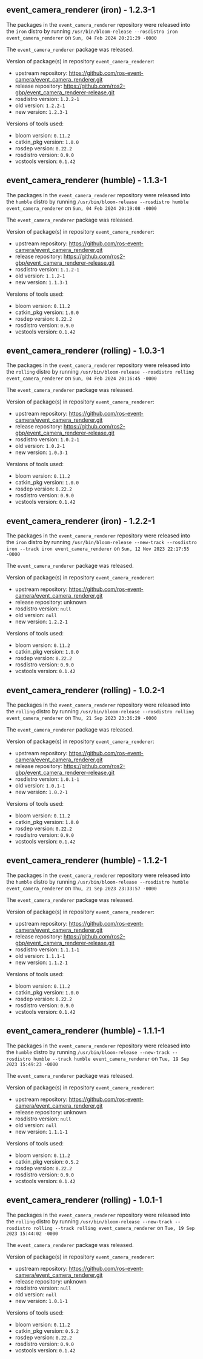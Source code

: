 ## event_camera_renderer (iron) - 1.2.3-1

The packages in the `event_camera_renderer` repository were released into the `iron` distro by running `/usr/bin/bloom-release --rosdistro iron event_camera_renderer` on `Sun, 04 Feb 2024 20:21:29 -0000`

The `event_camera_renderer` package was released.

Version of package(s) in repository `event_camera_renderer`:

- upstream repository: https://github.com/ros-event-camera/event_camera_renderer.git
- release repository: https://github.com/ros2-gbp/event_camera_renderer-release.git
- rosdistro version: `1.2.2-1`
- old version: `1.2.2-1`
- new version: `1.2.3-1`

Versions of tools used:

- bloom version: `0.11.2`
- catkin_pkg version: `1.0.0`
- rosdep version: `0.22.2`
- rosdistro version: `0.9.0`
- vcstools version: `0.1.42`


## event_camera_renderer (humble) - 1.1.3-1

The packages in the `event_camera_renderer` repository were released into the `humble` distro by running `/usr/bin/bloom-release --rosdistro humble event_camera_renderer` on `Sun, 04 Feb 2024 20:19:08 -0000`

The `event_camera_renderer` package was released.

Version of package(s) in repository `event_camera_renderer`:

- upstream repository: https://github.com/ros-event-camera/event_camera_renderer.git
- release repository: https://github.com/ros2-gbp/event_camera_renderer-release.git
- rosdistro version: `1.1.2-1`
- old version: `1.1.2-1`
- new version: `1.1.3-1`

Versions of tools used:

- bloom version: `0.11.2`
- catkin_pkg version: `1.0.0`
- rosdep version: `0.22.2`
- rosdistro version: `0.9.0`
- vcstools version: `0.1.42`


## event_camera_renderer (rolling) - 1.0.3-1

The packages in the `event_camera_renderer` repository were released into the `rolling` distro by running `/usr/bin/bloom-release --rosdistro rolling event_camera_renderer` on `Sun, 04 Feb 2024 20:16:45 -0000`

The `event_camera_renderer` package was released.

Version of package(s) in repository `event_camera_renderer`:

- upstream repository: https://github.com/ros-event-camera/event_camera_renderer.git
- release repository: https://github.com/ros2-gbp/event_camera_renderer-release.git
- rosdistro version: `1.0.2-1`
- old version: `1.0.2-1`
- new version: `1.0.3-1`

Versions of tools used:

- bloom version: `0.11.2`
- catkin_pkg version: `1.0.0`
- rosdep version: `0.22.2`
- rosdistro version: `0.9.0`
- vcstools version: `0.1.42`


## event_camera_renderer (iron) - 1.2.2-1

The packages in the `event_camera_renderer` repository were released into the `iron` distro by running `/usr/bin/bloom-release --new-track --rosdistro iron --track iron event_camera_renderer` on `Sun, 12 Nov 2023 22:17:55 -0000`

The `event_camera_renderer` package was released.

Version of package(s) in repository `event_camera_renderer`:

- upstream repository: https://github.com/ros-event-camera/event_camera_renderer.git
- release repository: unknown
- rosdistro version: `null`
- old version: `null`
- new version: `1.2.2-1`

Versions of tools used:

- bloom version: `0.11.2`
- catkin_pkg version: `1.0.0`
- rosdep version: `0.22.2`
- rosdistro version: `0.9.0`
- vcstools version: `0.1.42`


## event_camera_renderer (rolling) - 1.0.2-1

The packages in the `event_camera_renderer` repository were released into the `rolling` distro by running `/usr/bin/bloom-release --rosdistro rolling event_camera_renderer` on `Thu, 21 Sep 2023 23:36:29 -0000`

The `event_camera_renderer` package was released.

Version of package(s) in repository `event_camera_renderer`:

- upstream repository: https://github.com/ros-event-camera/event_camera_renderer.git
- release repository: https://github.com/ros2-gbp/event_camera_renderer-release.git
- rosdistro version: `1.0.1-1`
- old version: `1.0.1-1`
- new version: `1.0.2-1`

Versions of tools used:

- bloom version: `0.11.2`
- catkin_pkg version: `1.0.0`
- rosdep version: `0.22.2`
- rosdistro version: `0.9.0`
- vcstools version: `0.1.42`


## event_camera_renderer (humble) - 1.1.2-1

The packages in the `event_camera_renderer` repository were released into the `humble` distro by running `/usr/bin/bloom-release --rosdistro humble event_camera_renderer` on `Thu, 21 Sep 2023 23:33:57 -0000`

The `event_camera_renderer` package was released.

Version of package(s) in repository `event_camera_renderer`:

- upstream repository: https://github.com/ros-event-camera/event_camera_renderer.git
- release repository: https://github.com/ros2-gbp/event_camera_renderer-release.git
- rosdistro version: `1.1.1-1`
- old version: `1.1.1-1`
- new version: `1.1.2-1`

Versions of tools used:

- bloom version: `0.11.2`
- catkin_pkg version: `1.0.0`
- rosdep version: `0.22.2`
- rosdistro version: `0.9.0`
- vcstools version: `0.1.42`


## event_camera_renderer (humble) - 1.1.1-1

The packages in the `event_camera_renderer` repository were released into the `humble` distro by running `/usr/bin/bloom-release --new-track --rosdistro humble --track humble event_camera_renderer` on `Tue, 19 Sep 2023 15:49:23 -0000`

The `event_camera_renderer` package was released.

Version of package(s) in repository `event_camera_renderer`:

- upstream repository: https://github.com/ros-event-camera/event_camera_renderer.git
- release repository: unknown
- rosdistro version: `null`
- old version: `null`
- new version: `1.1.1-1`

Versions of tools used:

- bloom version: `0.11.2`
- catkin_pkg version: `0.5.2`
- rosdep version: `0.22.2`
- rosdistro version: `0.9.0`
- vcstools version: `0.1.42`


## event_camera_renderer (rolling) - 1.0.1-1

The packages in the `event_camera_renderer` repository were released into the `rolling` distro by running `/usr/bin/bloom-release --new-track --rosdistro rolling --track rolling event_camera_renderer` on `Tue, 19 Sep 2023 15:44:02 -0000`

The `event_camera_renderer` package was released.

Version of package(s) in repository `event_camera_renderer`:

- upstream repository: https://github.com/ros-event-camera/event_camera_renderer.git
- release repository: unknown
- rosdistro version: `null`
- old version: `null`
- new version: `1.0.1-1`

Versions of tools used:

- bloom version: `0.11.2`
- catkin_pkg version: `0.5.2`
- rosdep version: `0.22.2`
- rosdistro version: `0.9.0`
- vcstools version: `0.1.42`


